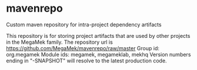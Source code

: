 # mavenrepo
Custom maven repository for intra-project dependency artifacts

This repository is for storing project artifacts that are used by other projects in the MegaMek family.
The repository url is https://github.com/MegaMek/mavenrepo/raw/master
Group id: org.megamek
Module ids: megamek, megameklab, mekhq
Version numbers ending in "-SNAPSHOT" will resolve to the latest production code.
